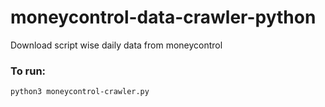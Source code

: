 # moneycontrol-data-crawler-python

Download script wise daily data from moneycontrol

### To run: 

`python3 moneycontrol-crawler.py`

